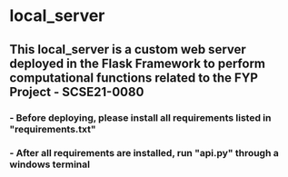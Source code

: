 # local_server
## This local_server is a custom web server deployed in the Flask Framework to perform computational functions related to the FYP Project - SCSE21-0080

### - Before deploying, please install all requirements listed in "requirements.txt"
### - After all requirements are installed, run "api.py" through a windows terminal

